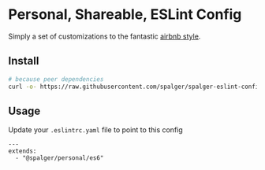 # Personal, Shareable, ESLint Config

Simply a set of customizations to the fantastic [airbnb style](https://github.com/airbnb/javascript/tree/master/packages/eslint-config-airbnb).

## Install

```bash
# because peer dependencies
curl -o- https://raw.githubusercontent.com/spalger/spalger-eslint-config/v0.6.0/install.sh | bash
```

## Usage

Update your `.eslintrc.yaml` file to point to this config

```
---
extends:
  - "@spalger/personal/es6"
```
